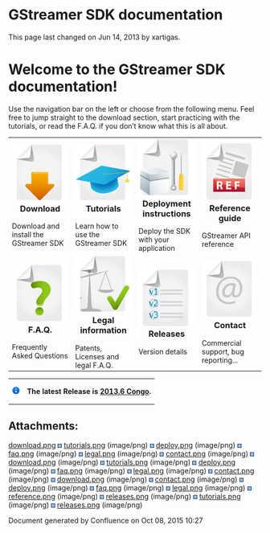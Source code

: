 # GStreamer SDK documentation

This page last changed on Jun 14, 2013 by xartigas.

# Welcome to the GStreamer SDK documentation\!

Use the navigation bar on the left or choose from the following menu.
Feel free to jump straight to the download section, start practicing
with the tutorials, or read the F.A.Q. if you don’t know what this is
all about.

<table>
<colgroup>
<col width="25%" />
<col width="25%" />
<col width="25%" />
<col width="25%" />
</colgroup>
<tbody>
<tr class="odd">
<td><a href="Installing%2Bthe%2BSDK.html"><img src="attachments/2424851.png" class="confluence-embedded-image" /></a>
<h3 id="Home-Download" style="text-align: center;margin-top: 0.0px;">Download</h3>
Download and install the GStreamer SDK</td>
<td><a href="Tutorials.html"><img src="attachments/2424852.png" class="confluence-embedded-image" /></a>
<h3 id="Home-Tutorials" style="text-align: center;margin-top: 0.0px;">Tutorials</h3>
Learn how to use the GStreamer SDK</td>
<td><a href="Deploying%2Byour%2Bapplication.html"><img src="attachments/2424853.png" class="confluence-embedded-image" /></a>
<h3 id="Home-Deploymentinstructions" style="text-align: center;margin-top: 0.0px;">Deployment instructions</h3>
Deploy the SDK with your application</td>
<td><a href="GStreamer%2Breference.html"><img src="attachments/2424870.png" class="confluence-embedded-image" /></a>
<h3 id="Home-Referenceguide" style="text-align: center;margin-top: 0.0px;">Reference guide</h3>
GStreamer API reference</td>
</tr>
<tr class="even">
<td><a href="Frequently%2BAsked%2BQuestions.html"><img src="attachments/2424855.png" class="confluence-embedded-image" /></a>
<h3 id="Home-FAQ" style="text-align: center;margin-top: 0.0px;">F.A.Q.</h3>
Frequently Asked Questions</td>
<td><a href="Legal%2Binformation.html"><img src="attachments/2424856.png" class="confluence-embedded-image" /></a>
<h3 id="Home-Legalinformation" style="text-align: center;margin-top: 0.0px;">Legal information</h3>
Patents, Licenses and legal F.A.Q.</td>
<td><a href="Releases.html"><img src="attachments/2424871.png" class="confluence-embedded-image" /></a>
<h3 id="Home-Releases" style="text-align: center;margin-top: 0.0px;">Releases</h3>
Version details</td>
<td><a href="Contact.html"><img src="attachments/2424857.png" class="confluence-embedded-image" /></a>
<h3 id="Home-Contact" style="text-align: center;margin-top: 0.0px;">Contact</h3>
Commercial support, bug reporting...</td>
</tr>
</tbody>
</table>

<table>
<tbody>
<tr class="odd">
<td><img src="images/icons/emoticons/information.png" width="16" height="16" /></td>
<td><p><strong>The latest Release is <a href="2013.6%2BCongo.html">2013.6 Congo</a>.</strong></p></td>
</tr>
</tbody>
</table>

## Attachments:

[download.png](attachments/2424858.png)
![](images/icons/bullet_blue.gif)
[tutorials.png](attachments/2424859.png) (image/png)
![](images/icons/bullet_blue.gif)
[deploy.png](attachments/2424860.png) (image/png)
![](images/icons/bullet_blue.gif)
[faq.png](attachments/2424862.png) (image/png)
![](images/icons/bullet_blue.gif)
[legal.png](attachments/2424863.png) (image/png)
![](images/icons/bullet_blue.gif)
[contact.png](attachments/2424864.png) (image/png)
![](images/icons/bullet_blue.gif)
[download.png](attachments/2424865.png) (image/png)
![](images/icons/bullet_blue.gif)
[tutorials.png](attachments/2424872.png) (image/png)
![](images/icons/bullet_blue.gif)
[deploy.png](attachments/2424867.png) (image/png)
![](images/icons/bullet_blue.gif)
[faq.png](attachments/2424868.png) (image/png)
![](images/icons/bullet_blue.gif)
[legal.png](attachments/2424869.png) (image/png)
![](images/icons/bullet_blue.gif)
[contact.png](attachments/2424866.png) (image/png)
![](images/icons/bullet_blue.gif)
[download.png](attachments/2424851.png) (image/png)
![](images/icons/bullet_blue.gif)
[contact.png](attachments/2424857.png) (image/png)
![](images/icons/bullet_blue.gif)
[deploy.png](attachments/2424853.png) (image/png)
![](images/icons/bullet_blue.gif)
[faq.png](attachments/2424855.png) (image/png)
![](images/icons/bullet_blue.gif)
[legal.png](attachments/2424856.png) (image/png)
![](images/icons/bullet_blue.gif)
[reference.png](attachments/2424870.png) (image/png)
![](images/icons/bullet_blue.gif)
[releases.png](attachments/2424873.png) (image/png)
![](images/icons/bullet_blue.gif)
[tutorials.png](attachments/2424852.png) (image/png)
![](images/icons/bullet_blue.gif)
[releases.png](attachments/2424871.png) (image/png)

Document generated by Confluence on Oct 08, 2015 10:27
